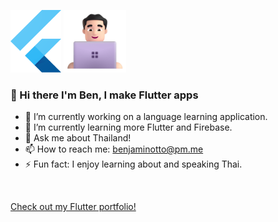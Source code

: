 
<p>  
  <img src="https://github.com/benjamin-otto/benjamin-otto/blob/main/images/flutter_logo.png?raw=true" alt="Flutter" height="100"/>
  <img src="https://github.com/benjamin-otto/benjamin-otto/blob/main/images/dev.png?raw=true" alt="Dev Guy" height="100"/>
</p>

### 👋 Hi there I'm Ben, I make Flutter apps

- 🔭 I’m currently working on a language learning application.
- 🌱 I’m currently learning more Flutter and Firebase.
- 💬 Ask me about Thailand!
- 📫 How to reach me: <a href="mailto:benjaminotto@pm.me?subject=Let's Talk!&body=Hello Benjamin, I'm interested in working on a Flutter project together.">benjaminotto@pm.me</a>
- ⚡ Fun fact: I enjoy learning about and speaking Thai.

&nbsp;

<a href="https://benjamin-otto.github.io/">Check out my Flutter portfolio!</a>

<!--
**benjamin-otto/benjamin-otto** is a ✨ _special_ ✨ repository because its `README.md` (this file) appears on your GitHub profile.

Here are some ideas to get you started:

- 🔭 I’m currently working on ...
- 🌱 I’m currently learning ...
- 👯 I’m looking to collaborate on ...
- 🤔 I’m looking for help with ...
- 💬 Ask me about ...
- 📫 How to reach me: ...
- 😄 Pronouns: ...
- ⚡ Fun fact: ...
-->
